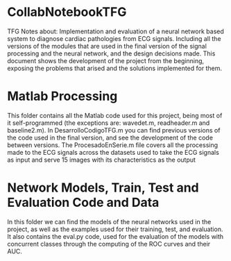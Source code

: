 # CollabNotebookTFG
TFG Notes about: Implementation and evaluation of a neural network based system to diagnose cardiac pathologies from ECG signals.
Including all the versions of the modules that are used in the final version of the signal processing and the neural network, and the design decisions made.
This document shows the development of the project from the beginning, exposing the problems that arised and the solutions implemented for them.
# Matlab Processing
This folder contains all the Matlab code used for this project, being most of it self-programmed (the exceptions are: wavedet.m, readheader.m and baseline2.m).
In DesarrolloCodigoTFG.m you can find previous versions of the code used in the final version, and see the development of the code between versions.
The ProcesadoEnSerie.m file covers all the processing made to the ECG signals across the datasets used to take the ECG signals as input and serve 15 images with its characteristics as the output
# Network Models, Train, Test and Evaluation Code and Data
In this folder we can find the models of the neural networks used in the project, as well as the examples used for their training, test, and evaluation.
It also contains the eval.py code, used for the evaluation of the models with concurrent classes through the computing of the ROC curves and their AUC.
